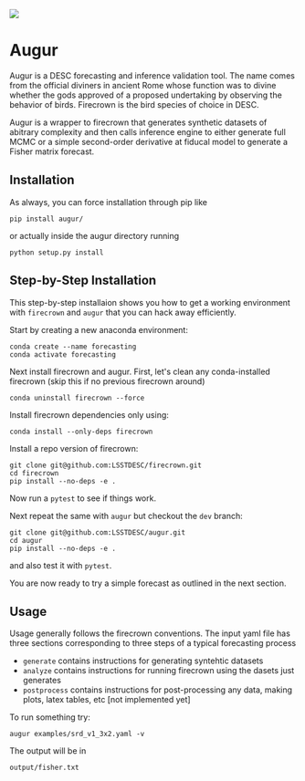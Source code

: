 ![](https://github.com/LSSTDESC/augur/workflows/flake8%20pytest/badge.svg)

# Augur

Augur is a DESC forecasting and inference validation tool. The name comes from the official diviners in ancient Rome whose function was to divine whether the gods approved of a proposed undertaking by observing the behavior of birds. Firecrown is the bird species of choice in DESC.

Augur is a wrapper to firecrown that generates synthetic datasets of abitrary complexity and then calls inference engine to either generate full MCMC or a simple second-order derivative at fiducal model to generate a Fisher matrix forecast.

## Installation

As always, you can force installation through pip like

```pip install augur/```

or actually inside the augur directory running

```python setup.py install```

## Step-by-Step Installation

This step-by-step installaion shows you how to get a working environment with `firecrown` and `augur` that you can hack away efficiently.

Start by creating a new anaconda environment:

```
conda create --name forecasting
conda activate forecasting
```

Next install firecrown and augur.
First, let's clean any conda-installed firecrown (skip this if no previous firecrown around)

```
conda uninstall firecrown --force
```

Install firecrown dependencies only using:

```
conda install --only-deps firecrown
```

Install a repo version of firecrown:

```
git clone git@github.com:LSSTDESC/firecrown.git
cd firecrown
pip install --no-deps -e .
```


Now run a `pytest` to see if things work.

Next repeat the same with `augur` but checkout the `dev` branch:

```
git clone git@github.com:LSSTDESC/augur.git
cd augur
pip install --no-deps -e .
```
and also test it with `pytest`.

You are now ready to try a simple forecast as outlined in the next section.

## Usage

Usage generally follows the firecrown conventions. The input yaml file has three sections corresponding to three steps of a typical forecasting process
 * `generate` contains instructions for generating syntehtic datasets
 * `analyze` contains instructions for running firecrown using the dasets just generates
 * `postprocess` contains instructions for post-processing any data, making plots, latex tables, etc [not implemented yet]
 
 To run something try:
 ```
 augur examples/srd_v1_3x2.yaml -v
 ```
 
 The output will be in
  ```
 output/fisher.txt
 ```
